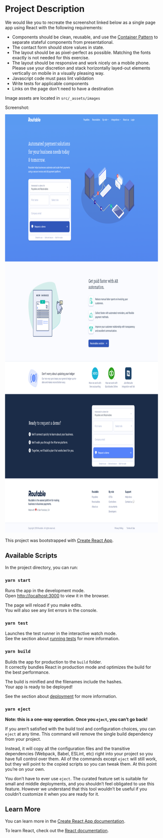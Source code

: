 # Project Description

We would like you to recreate the screenshot linked below as a single page app using React with the following requirements:

* Components should be clean, reusable, and use the [Container Pattern](https://medium.com/@dan_abramov/smart-and-dumb-components-7ca2f9a7c7d0) to separate stateful components from presentational.
* The contact form should store values in state.
* The layout should be as pixel-perfect as possible. Matching the fonts exactly is not needed for this exercise.
* The layout should be responsive and work nicely on a mobile phone. Please use your discretion and stack horizontally layed-out elements vertically on mobile in a visually pleasing way.
* Javascript code must pass lint validation
* Write tests for applicable components  
* Links on the page don't need to have a destination 

Image assets are located in `src/_assets/images`

Screenshot:

<p>
  <a href="src/_assets/images/screenshot/index-screenshot.png">
  <img src="src/_assets/images/screenshot/index-screenshot.png" width="960" height="1377"></a>
</p>


This project was bootstrapped with [Create React App](https://github.com/facebook/create-react-app).

## Available Scripts

In the project directory, you can run:

### `yarn start`

Runs the app in the development mode.<br>
Open [http://localhost:3000](http://localhost:3000) to view it in the browser.

The page will reload if you make edits.<br>
You will also see any lint errors in the console.

### `yarn test`

Launches the test runner in the interactive watch mode.<br>
See the section about [running tests](https://facebook.github.io/create-react-app/docs/running-tests) for more information.

### `yarn build`

Builds the app for production to the `build` folder.<br>
It correctly bundles React in production mode and optimizes the build for the best performance.

The build is minified and the filenames include the hashes.<br>
Your app is ready to be deployed!

See the section about [deployment](https://facebook.github.io/create-react-app/docs/deployment) for more information.

### `yarn eject`

**Note: this is a one-way operation. Once you `eject`, you can’t go back!**

If you aren’t satisfied with the build tool and configuration choices, you can `eject` at any time. This command will remove the single build dependency from your project.

Instead, it will copy all the configuration files and the transitive dependencies (Webpack, Babel, ESLint, etc) right into your project so you have full control over them. All of the commands except `eject` will still work, but they will point to the copied scripts so you can tweak them. At this point you’re on your own.

You don’t have to ever use `eject`. The curated feature set is suitable for small and middle deployments, and you shouldn’t feel obligated to use this feature. However we understand that this tool wouldn’t be useful if you couldn’t customize it when you are ready for it.

## Learn More

You can learn more in the [Create React App documentation](https://facebook.github.io/create-react-app/docs/getting-started).

To learn React, check out the [React documentation](https://reactjs.org/).
